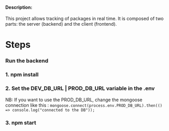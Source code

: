 #### Description:
 This project allows tracking of packages in real time.
 It is composed of two parts: the server (backend) and the client (frontend).

# Steps
### Run the backend

### 1. npm install
### 2. Set the DEV_DB_URL | PROD_DB_URL variable in the .env
  NB: If you want to use the PROD_DB_URL, change the mongoose connection like this : 
    `mongoose.connect(process.env.PROD_DB_URL).then(() => console.log("connected to the DB"));`
  
### 3. npm start
